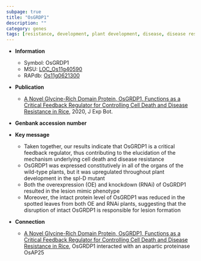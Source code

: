 ```yaml
---
subpage: true
title: "OsGRDP1"
description: ""
category: genes
tags: [resistance, development, plant development, disease, disease resistance, cell death, lesion, lesion mimic]
---
```


* **Information**  
    + Symbol: OsGRDP1  
    + MSU: [LOC_Os11g40590](http://rice.plantbiology.msu.edu/cgi-bin/ORF_infopage.cgi?orf=LOC_Os11g40590)  
    + RAPdb: [Os11g0621300](http://rapdb.dna.affrc.go.jp/viewer/gbrowse_details/irgsp1?name=Os11g0621300)  

* **Publication**  
    + [A Novel Glycine-Rich Domain Protein, OsGRDP1, Functions as a Critical Feedback Regulator for Controlling Cell Death and Disease Resistance in Rice](http://www.ncbi.nlm.nih.gov/pubmed?term=A+Novel+Glycine-Rich+Domain+Protein,+OsGRDP1,+Functions+as+a+Critical+Feedback+Regulator+for+Controlling+Cell+Death+and+Disease+Resistance+in+Rice%5BTitle%5D), 2020, J Exp Bot.

* **Genbank accession number**  

* **Key message**  
    + Taken together, our results indicate that OsGRDP1 is a critical feedback regulator, thus contributing to the elucidation of the mechanism underlying cell death and disease resistance
    + OsGRDP1 was expressed constitutively in all of the organs of the wild-type plants, but it was upregulated throughout plant development in the spl-D mutant
    + Both the overexpression (OE) and knockdown (RNAi) of OsGRDP1 resulted in the lesion mimic phenotype
    + Moreover, the intact protein level of OsGRDP1 was reduced in the spotted leaves from both OE and RNAi plants, suggesting that the disruption of intact OsGRDP1 is responsible for lesion formation

* **Connection**  
    + [A Novel Glycine-Rich Domain Protein, OsGRDP1, Functions as a Critical Feedback Regulator for Controlling Cell Death and Disease Resistance in Rice](http://www.ncbi.nlm.nih.gov/pubmed?term=A+Novel+Glycine-Rich+Domain+Protein,+OsGRDP1,+Functions+as+a+Critical+Feedback+Regulator+for+Controlling+Cell+Death+and+Disease+Resistance+in+Rice%5BTitle%5D),  OsGRDP1 interacted with an aspartic proteinase OsAP25



